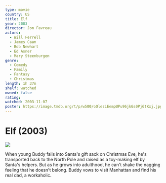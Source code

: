 ```yaml
---
type: movie
country: US
title: Elf
year: 2003
director: Jon Favreau
actors:
  - Will Ferrell
  - James Caan
  - Bob Newhart
  - Ed Asner
  - Mary Steenburgen
genre:
  - Comedy
  - Family
  - Fantasy
  - Christmas
length: 1h 37m
shelf: watched
owned: false
rating:
watched: 2003-11-07
poster: https://image.tmdb.org/t/p/w500/oOleziEempUPu96jkGs0Pj6tKxj.jpg
---
```


# Elf (2003)

![](https://image.tmdb.org/t/p/w500/oOleziEempUPu96jkGs0Pj6tKxj.jpg)

When young Buddy falls into Santa's gift sack on Christmas Eve, he's transported back to the North Pole and raised as a toy-making elf by Santa's helpers. But as he grows into adulthood, he can't shake the nagging feeling that he doesn't belong. Buddy vows to visit Manhattan and find his real dad, a workaholic.